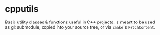# cpputils
Basic utility classes &amp; functions useful in C++ projects.
Is meant to be used as git submodule, copied into your source tree,
or via `cmake`'s `FetchContent`.
